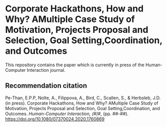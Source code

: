 # Corporate Hackathons, How and Why? AMultiple Case Study of Motivation, Projects Proposal and Selection, Goal Setting,Coordination, and Outcomes

This repository contains the paper which is currently in press of the Human-Computer Interaction journal.

## Recommendation citation
Pe-Than, E.P.P, Nolte, A., Filippova, A., Bird, C., Scallen, S., & Herbsleb, J.D. (in press). Corporate Hackathons, How and Why? AMultiple Case Study of Motivation, Projects Proposal and Selection, Goal Setting,Coordination, and Outcomes. <i>Human-Computer Interaction, (#)</i>#, (pp. ##-##). https://doi.org/10.1080/07370024.2020.1760869